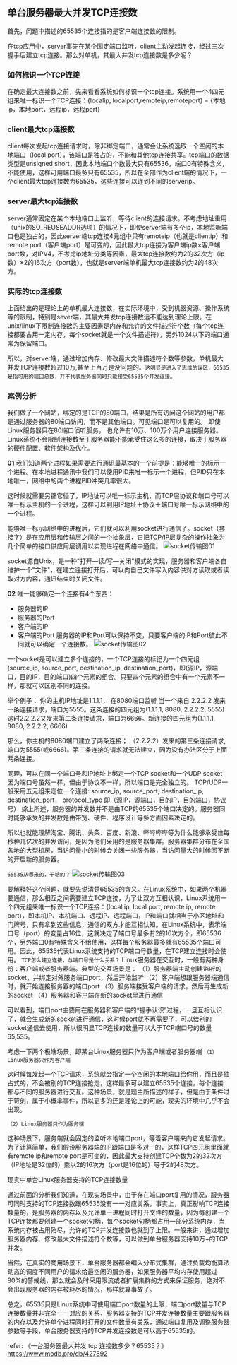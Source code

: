 ## 单台服务器最大并发TCP连接数

首先，问题中描述的65535个连接指的是客户端连接数的限制。

在tcp应用中，server事先在某个固定端口监听，client主动发起连接，经过三次握手后建立tcp连接。那么对单机，其最大并发tcp连接数是多少呢？
### 如何标识一个TCP连接
在确定最大连接数之前，先来看看系统如何标识一个tcp连接。系统用一个4四元组来唯一标识一个TCP连接：{localip, localport,remoteip,remoteport} = {本地ip，本地port，远程ip，远程port}

### client最大tcp连接数
client每次发起tcp连接请求时，除非绑定端口，通常会让系统选取一个空闲的本地端口（local port），该端口是独占的，不能和其他tcp连接共享。tcp端口的数据类型是unsigned short，因此本地端口个数最大只有65536，端口0有特殊含义，不能使用，这样可用端口最多只有65535，所以在全部作为client端的情况下，一个client最大tcp连接数为65535，这些连接可以连到不同的serverip。

### server最大tcp连接数
server通常固定在某个本地端口上监听，等待client的连接请求。不考虑地址重用（unix的SO_REUSEADDR选项）的情况下，即使server端有多个ip，本地监听端口也是独占的，因此server端tcp连接4元组中只有remoteip（也就是clientip）和remote port（客户端port）是可变的，因此最大tcp连接为客户端ip数×客户端port数，对IPV4，不考虑ip地址分类等因素，最大tcp连接数约为2的32次方（ip数）×2的16次方（port数），也就是server端单机最大tcp连接数约为2的48次方。

### 实际的tcp连接数
上面给出的是理论上的单机最大连接数，在实际环境中，受到机器资源、操作系统等的限制，特别是sever端，其最大并发tcp连接数远不能达到理论上限。在unix/linux下限制连接数的主要因素是内存和允许的文件描述符个数（每个tcp连接都要占用一定内存，每个socket就是一个文件描述符），另外1024以下的端口通常为保留端口。

所以，对server端，通过增加内存、修改最大文件描述符个数等参数，单机最大并发TCP连接数超过10万,甚至上百万是没问题的。`这明显是进入了思维的误区，65535是指可用的端口总数，并不代表服务器同时只能接受65535个并发连接`。

### 案例分析
我们做了一个网站，绑定的是TCP的80端口，结果是所有访问这个网站的用户都是通过服务器的80端口访问，而不是其他端口。可见端口是可以复用的。
即使Linux服务器只在80端口侦听服务， 也允许有10万、100万个用户连接服务器。Linux系统不会限制连接数至于服务器能不能承受住这么多的连接，取决于服务器的硬件配置、软件架构及优化。

**01**
我们知道两个进程如果需要进行通讯最基本的一个前提是：能够唯一的标示一个进程。在本地进程通讯中我们可以使用PID来唯一标示一个进程，但PID只在本地唯一，网络中的两个进程PID冲突几率很大。

这时候就需要另辟它径了，IP地址可以唯一标示主机，而TCP层协议和端口号可以唯一标示主机的一个进程，这样可以利用IP地址＋协议＋端口号唯一标示网络中的一个进程。

能够唯一标示网络中的进程后，它们就可以利用socket进行通信了。socket（套接字）是在应用层和传输层之间的一个抽象层，它把TCP/IP层复杂的操作抽象为几个简单的接口供应用层调用以实现进程在网络中通信。
![socket传输图01](images/socket传输图01.png)

socket源自Unix，是一种"打开—读/写—关闭"模式的实现，服务器和客户端各自维护一个"文件"，在建立连接打开后，可以向自己文件写入内容供对方读取或者读取对方内容，通讯结束时关闭文件。

**02**
唯一能够确定一个连接有4个东西：
* 服务器的IP
* 服务器的Port
* 客户端的IP
* 客户端的Port
服务器的IP和Port可以保持不变，只要客户端的IP和Port彼此不同就可以确定一个连接数。
![socket传输图02](images/socket传输图02.png)

一个socket是可以建立多个连接的，一个TCP连接的标记为一个四元组(source_ip, source_port, destination_ip, destination_port)，即(源IP，源端口，目的IP，目的端口)四个元素的组合。只要四个元素的组合中有一个元素不一样，那就可以区别不同的连接。

举个例子：
你的主机IP地址是1.1.1.1， 在8080端口监听
当一个来自 2.2.2.2 发来一条连接请求，端口为5555。这条连接的四元组为(1.1.1.1, 8080, 2.2.2.2, 5555)
这时2.2.2.2又发来第二条连接请求，端口为6666。新连接的四元组为(1.1.1.1, 8080, 2.2.2.2, 6666)

那么，你主机的8080端口建立了两条连接；
（2.2.2.2）发来的第三条连接请求,端口为5555(或6666)。第三条连接的请求就无法建立，因为没有办法区分于上面两条连接。

同理，可以在同一个端口号和IP地址上绑定一个TCP socket和一个UDP socket
因为端口号虽然一样，但由于协议不一样，所以端口是完全独立的。
TCP/UDP一般采用五元组来定位一个连接:
source_ip, source_port, destination_ip, destination_port， protocol_type
即（源IP，源端口，目的IP，目的端口，协议号）
综上所述，服务器的并发数并不是由TCP的65535个端口决定的。服务器同时能够承受的并发数是由带宽、硬件、程序设计等多方面因素决定的。

所以也就能理解淘宝、腾讯、头条、百度、新浪、哔哔哔哔等为什么能够承受住每秒种几亿次的并发访问，是因为他们采用的是服务器集群。服务器集群分布在全国各地的大型机房，当访问量小的时候会关闭一些服务器，当访问量大的时候回不断的开启新的服务器。

`65535从哪来的，干啥的？`
![socket传输图03](images/socket传输图03.png)   

要解释好这个问题，就要先说清楚65535的含义。在Linux系统中，如果两个机器要通信，那么相互之间需要建立TCP连接，为了让双方互相认识，Linux系统用一个四元组来唯一标识一个TCP连接：{local ip, local port, remote ip, remote port}，即本机IP、本机端口、远程IP、远程端口，IP和端口就相当于小区地址和门牌号，只有拿到这些信息，通信的双方才能互相认知。在Linux系统中，表示端口号（port）的变量占16位，这就决定了端口号最多有2的16次方个，即65536个，另外端口0有特殊含义不给使用，这样每个服务器最多就有65535个端口可用。因此，65535代表Linux系统支持的TCP端口号数量，在TCP建立连接时会使用。
`TCP怎么建立连接，与端口号是什么关系？`
Linux服务器在交互时，一般有两种身份：客户端或者服务器端。典型的交互场景是：
（1）服务器端主动创建监听的socket，并绑定对外服务端口port，然后开始监听
（2）客户端想跟服务器端通信时，就开始连接服务器的端口port
（3）服务端接受客户端的请求，然后再生成新的socket
（4）服务器和客户端在新的socket里进行通信

可以看到，端口port主要用在服务器和客户端的“握手认识”过程，一旦互相认识了，就会生成新的socket进行通信，这时候port就不再需要了，可以给别的socket通信去使用，所以很明显TCP连接的数量可以大于TCP端口号的数量65,535。

考虑一下两个极端场景，即某台Linux服务器只作为客户端或者服务器端
`（1）Linux服务器只作为客户端`

这时候每发起一个TCP请求，系统就会指定一个空闲的本地端口给你用，而且是独占式的，不会被别的TCP连接抢走，这样最多可以建立65535个连接，每个连接都与不同的服务器进行交互。这种场景，就是题主所描述的样子，但是由于条件过于苛刻，属于小概率事件，所以更多的还是理论上的可能，现实的环境中几乎不会出现。

`（2）Linux服务器只作为服务端`

这种场景下，服务端就会固定的监听本地端口port，等着客户端来向它发起请求。为了计算简单，我们假设服务器端的IP跟端口是多对一的，这样TCP四元组里面就有remote ip和remote port是可变的，因此最大支持创建TCP个数为2的32次方（IP地址是32位的）乘以2的16次方（port是16位的）等于2的48次方。

现实中单台Linux服务器支持的TCP连接数量

通过前面的分析我们知道，在现实场景中，由于存在端口port复用的情况，服务器可同时支持的TCP连接数跟65535没有一一对应关系，事实上，真正影响TCP连接数量的，是服务器的内存以及允许单一进程同时打开文件的数量，因为每创建一个TCP连接都要创建一个socket句柄，每个socket句柄都占用一部分系统内存，当系统内存被占用殆尽，允许的TCP并发连接数也就到了上限。一般来讲，通过增加服务器内存、修改最大文件描述符个数等，可以做到单台服务器支持10万+的TCP并发。

当然，在真实的商用场景下，单台服务器都会编入分布式集群，通过负载均衡算法动态的调度不同用户的请求给最空闲的服务器，如果服务器平均内存使用超过80%的警戒线，那么就会及时采用限流或者扩展集群的方式来保证服务，绝对不会出现服务器的内存被耗尽的情况，那样就算事故了。

总之，65535只是Linux系统中可使用端口port数量的上限，端口port数量与TCP连接数量并非完全一一对应的关系，服务器支持的TCP并发连接数量主要跟服务器的内存以及允许单个进程同时打开的文件数量有关系，通过端口复用及调整服务器参数等手段，单台服务器支持的TCP并发连接数是可以高于65535的。


refer: 《一台服务器​最大并发 tcp 连接数多少？65535？》 https://www.modb.pro/db/427892